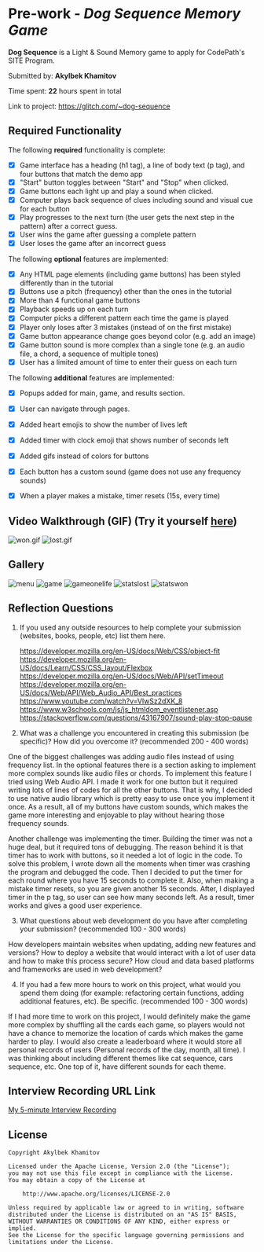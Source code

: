 # Pre-work - *Dog Sequence Memory Game*

**Dog Sequence** is a Light & Sound Memory game to apply for CodePath's SITE Program. 

Submitted by: **Akylbek Khamitov**

Time spent: **22** hours spent in total

Link to project: https://glitch.com/~dog-sequence

## Required Functionality

The following **required** functionality is complete:

* [x] Game interface has a heading (h1 tag), a line of body text (p tag), and four buttons that match the demo app
* [x] "Start" button toggles between "Start" and "Stop" when clicked. 
* [x] Game buttons each light up and play a sound when clicked. 
* [x] Computer plays back sequence of clues including sound and visual cue for each button
* [x] Play progresses to the next turn (the user gets the next step in the pattern) after a correct guess. 
* [x] User wins the game after guessing a complete pattern
* [x] User loses the game after an incorrect guess

The following **optional** features are implemented:

* [x] Any HTML page elements (including game buttons) has been styled differently than in the tutorial
* [x] Buttons use a pitch (frequency) other than the ones in the tutorial
* [x] More than 4 functional game buttons
* [x] Playback speeds up on each turn
* [x] Computer picks a different pattern each time the game is played
* [x] Player only loses after 3 mistakes (instead of on the first mistake)
* [x] Game button appearance change goes beyond color (e.g. add an image)
* [x] Game button sound is more complex than a single tone (e.g. an audio file, a chord, a sequence of multiple tones)
* [x] User has a limited amount of time to enter their guess on each turn

The following **additional** features are implemented:

- [x] Popups added for main, game, and results section.
- [x] User can navigate through pages.
- [x] Added heart emojis to show the number of lives left
- [x] Added timer with clock emoji that shows number of seconds left
- [x] Added gifs instead of colors for buttons
- [x] Each button has a custom sound (game does not use any frequency sounds)
- [x] When a player makes a mistake, timer resets (15s, every time)


## Video Walkthrough (GIF) (Try it yourself [here](https://dog-sequence.glitch.me/))

![won.gif](https://cdn.glitch.global/4ff6e246-d53b-43ec-8f11-e0ddb6bfa75f/dogseqwon.gif?v=1650484612901)
![lost.gif](https://cdn.glitch.global/4ff6e246-d53b-43ec-8f11-e0ddb6bfa75f/dogseqlost.gif?v=1650484625247)


## Gallery

![menu](https://cdn.glitch.global/4ff6e246-d53b-43ec-8f11-e0ddb6bfa75f/menu.png?v=1650483899994)
![game](https://cdn.glitch.global/4ff6e246-d53b-43ec-8f11-e0ddb6bfa75f/game.png?v=1650483887484)
![gameonelife](https://cdn.glitch.global/4ff6e246-d53b-43ec-8f11-e0ddb6bfa75f/gameonelife.png?v=1650483896078)
![statslost](https://cdn.glitch.global/4ff6e246-d53b-43ec-8f11-e0ddb6bfa75f/statslost.png?v=1650483903301)
![statswon](https://cdn.glitch.global/4ff6e246-d53b-43ec-8f11-e0ddb6bfa75f/statswon.png?v=1650483906907)


## Reflection Questions
1. If you used any outside resources to help complete your submission (websites, books, people, etc) list them here. 
      
      https://developer.mozilla.org/en-US/docs/Web/CSS/object-fit
      https://developer.mozilla.org/en-US/docs/Learn/CSS/CSS_layout/Flexbox
      https://developer.mozilla.org/en-US/docs/Web/API/setTimeout
      https://developer.mozilla.org/en-US/docs/Web/API/Web_Audio_API/Best_practices
      https://www.youtube.com/watch?v=VlwSz2dXK_8
      https://www.w3schools.com/js/js_htmldom_eventlistener.asp
      https://stackoverflow.com/questions/43167907/sound-play-stop-pause

2. What was a challenge you encountered in creating this submission (be specific)? How did you overcome it? (recommended 200 - 400 words) 

One of the biggest challenges was adding audio files instead of using frequency list. In the optional features there is a section asking to implement more complex sounds like audio files or chords. To implement this feature I tried using Web Audio API. I made it work for one button but it required writing lots of lines of codes for all the other buttons. That is why, I decided to use native audio library which is pretty easy to use once you implement it once. As a result, all of my buttons have custom sounds, which makes the game more interesting and enjoyable to play without hearing those frequency sounds.

Another challenge was implementing the timer. Building the timer was not a huge deal, but it required tons of debugging. The reason behind it is that timer has to work with buttons, so it needed a lot of logic in the code. To solve this problem, I wrote down all the moments when timer was crashing the program and debugged the code. Then I decided to put the timer for each round where you have 15 seconds to complete it. Also, when making a mistake timer resets, so you are given another 15 seconds. After, I displayed timer in the p tag, so user can see how many seconds left. As a result, timer works and gives a good user experience.

3. What questions about web development do you have after completing your submission? (recommended 100 - 300 words) 

How developers maintain websites when updating, adding new features and versions?
How to deploy a website that would interact with a lot of user data and how to make this process secure? 
How cloud and data based platforms and frameworks are used in web development?

4. If you had a few more hours to work on this project, what would you spend them doing (for example: refactoring certain functions, adding additional features, etc). Be specific. (recommended 100 - 300 words) 

If I had more time to work on this project, I would definitely make the game more complex by shuffling all the cards each game, so players would not have a chance to memorize the location of cards which makes the game harder to play. I would also create a leaderboard where it would store all personal records of users (Personal records of the day, month, all time). I was thinking about including different themes like cat sequence, cars sequence, etc. One top of it, have different sounds for each theme.



## Interview Recording URL Link

[My 5-minute Interview Recording](your-link-here)


## License

    Copyright Akylbek Khamitov

    Licensed under the Apache License, Version 2.0 (the "License");
    you may not use this file except in compliance with the License.
    You may obtain a copy of the License at

        http://www.apache.org/licenses/LICENSE-2.0

    Unless required by applicable law or agreed to in writing, software
    distributed under the License is distributed on an "AS IS" BASIS,
    WITHOUT WARRANTIES OR CONDITIONS OF ANY KIND, either express or implied.
    See the License for the specific language governing permissions and
    limitations under the License.